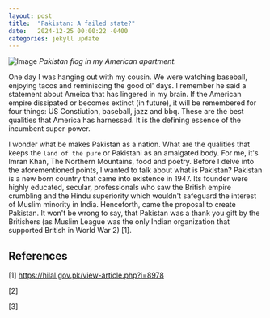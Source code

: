 ```yaml
---
layout: post
title:  "Pakistan: A failed state?"
date:   2024-12-25 00:00:22 -0400
categories: jekyll update
---
```


![Image]({{site.baseurl}}/assets/images/pak.jpg)
*Pakistan flag in my American apartment.*

 One day I was hanging out with my cousin. We were watching baseball, enjoying tacos and reminiscing the good ol' days. I remember he said a statement about Ameica that has lingered in my brain. If the American empire dissipated or becomes extinct (in future), it will be remembered for four things: US Constiution, baseball, jazz and bbq.  These are the best qualities that America has harnessed. It is the defining essence of the incumbent super-power. 

 I wonder what be makes Pakistan as a nation. What are the qualities that keeps the `land of the pure` or Pakistani as an amalgated body. For me, it's Imran Khan, The Northern Mountains, food and poetry. Before I delve into the aforementioned points, I wanted to talk about what is Pakistan? Pakistan is a new born country that came into existence in 1947. Its founder were highly educated, secular, professionals who saw the British empire crumbling and the Hindu superiority which wouldn't safeguard the interest of Muslim minority in India. Henceforth, came the proposal to create Pakistan. It won't be wrong to say, that Pakistan was a thank you gift by the Britishers (as Muslim League was the only Indian organization that supported British in World War 2) [1].


References
------------

 [1] https://hilal.gov.pk/view-article.php?i=8978

 [2]

 [3]